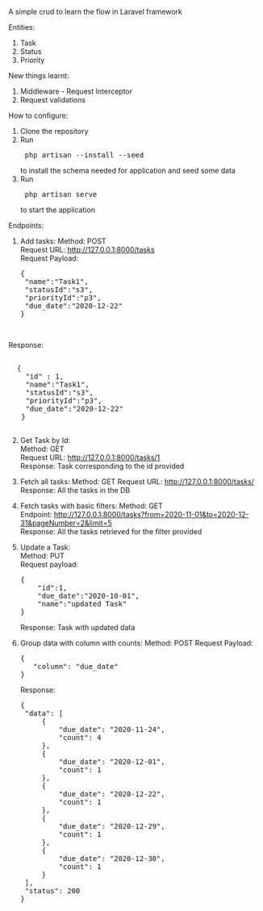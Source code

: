 A simple crud to learn the flow in Laravel framework

Entities:
1. Task
2. Status
3. Priority

New things learnt:
1. Middleware - Request Interceptor
2. Request validations

How to configure:
1. Clone the repository
2. Run <pre> php artisan --install --seed</pre> to install the schema needed for application and seed some data
3. Run <pre> php artisan serve </pre> to start the application

Endpoints: 
1. Add tasks: 
   Method: POST<br>
   Request URL: http://127.0.0.1:8000/tasks <br>
   Request Payload: 
   <pre>
   {
    "name":"Task1",
    "statusId":"s3",
    "priorityId":"p3",
    "due_date":"2020-12-22"
   }
   </pre><br>
  Response: 
  <pre> 
  {
    "id" : 1,
    "name":"Task1",
    "statusId":"s3",
    "priorityId":"p3",
    "due_date":"2020-12-22"
   }
   </pre>
  
2. Get Task by Id:<br>
   Method: GET<br>
   Request URL:  http://127.0.0.1:8000/tasks/1 <br>
   Response: Task corresponding to the id provided
   
3. Fetch all tasks: 
   Method: GET
   Request URL:  http://127.0.0.1:8000/tasks/
   Response: All the tasks in the DB

4. Fetch tasks with basic filters: 
   Method: GET<br>
   Endpoint: http://127.0.0.1:8000/tasks?from=2020-11-01&to=2020-12-31&pageNumber=2&limit=5<br>
   Response: All the tasks retrieved for the filter provided<br>

5. Update a Task: <br>
   Method: PUT<br>
   Request payload: <br>
   <pre>
   {
       "id":1,
       "due_date":"2020-10-01",
       "name":"updated Task"
   }
   </pre>
   Response: Task with updated data

6. Group data with column with counts: 
   Method: POST
   Request Payload: 
   <pre>
   {
      "column": "due_date"
   }
   </pre>
   Response: 
   <pre>
   {
    "data": [
        {
            "due_date": "2020-11-24",
            "count": 4
        },
        {
            "due_date": "2020-12-01",
            "count": 1
        },
        {
            "due_date": "2020-12-22",
            "count": 1
        },
        {
            "due_date": "2020-12-29",
            "count": 1
        },
        {
            "due_date": "2020-12-30",
            "count": 1
        }
    ],
    "status": 200
   }
   </pre>
   
   
   
   
